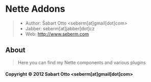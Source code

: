 # Nette Addons

> * Author: Šabart Otto <seberm[at]gmail[dot]com>
> * Jabber: seberm[at]jabber[dot]cz
> * Web: http://www.seberm.com

## About
> Here you can find my Nette components and various plugins

#### Copyright © 2012 Sabart Otto <seberm[at]gmail[dot]com>

